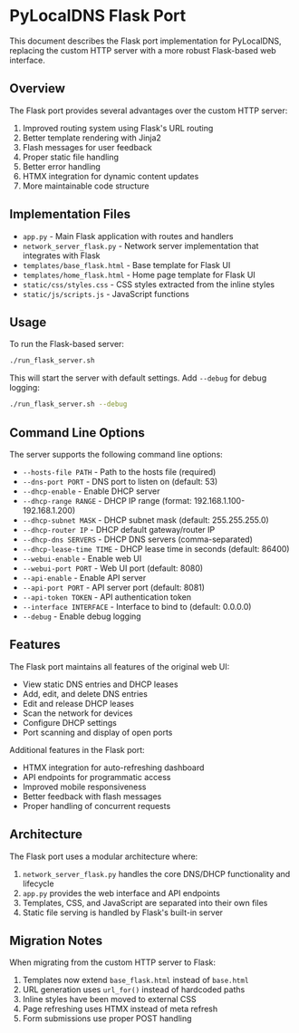 # PyLocalDNS Flask Port

This document describes the Flask port implementation for PyLocalDNS, replacing the custom HTTP server with a more robust Flask-based web interface.

## Overview

The Flask port provides several advantages over the custom HTTP server:

1. Improved routing system using Flask's URL routing
2. Better template rendering with Jinja2
3. Flash messages for user feedback
4. Proper static file handling
5. Better error handling
6. HTMX integration for dynamic content updates
7. More maintainable code structure

## Implementation Files

- `app.py` - Main Flask application with routes and handlers
- `network_server_flask.py` - Network server implementation that integrates with Flask
- `templates/base_flask.html` - Base template for Flask UI
- `templates/home_flask.html` - Home page template for Flask UI
- `static/css/styles.css` - CSS styles extracted from the inline styles
- `static/js/scripts.js` - JavaScript functions

## Usage

To run the Flask-based server:

```bash
./run_flask_server.sh
```

This will start the server with default settings. Add `--debug` for debug logging:

```bash
./run_flask_server.sh --debug
```

## Command Line Options

The server supports the following command line options:

- `--hosts-file PATH` - Path to the hosts file (required)
- `--dns-port PORT` - DNS port to listen on (default: 53)
- `--dhcp-enable` - Enable DHCP server
- `--dhcp-range RANGE` - DHCP IP range (format: 192.168.1.100-192.168.1.200)
- `--dhcp-subnet MASK` - DHCP subnet mask (default: 255.255.255.0)
- `--dhcp-router IP` - DHCP default gateway/router IP
- `--dhcp-dns SERVERS` - DHCP DNS servers (comma-separated)
- `--dhcp-lease-time TIME` - DHCP lease time in seconds (default: 86400)
- `--webui-enable` - Enable web UI
- `--webui-port PORT` - Web UI port (default: 8080)
- `--api-enable` - Enable API server
- `--api-port PORT` - API server port (default: 8081)
- `--api-token TOKEN` - API authentication token
- `--interface INTERFACE` - Interface to bind to (default: 0.0.0.0)
- `--debug` - Enable debug logging

## Features

The Flask port maintains all features of the original web UI:

- View static DNS entries and DHCP leases
- Add, edit, and delete DNS entries
- Edit and release DHCP leases
- Scan the network for devices
- Configure DHCP settings
- Port scanning and display of open ports

Additional features in the Flask port:

- HTMX integration for auto-refreshing dashboard
- API endpoints for programmatic access
- Improved mobile responsiveness
- Better feedback with flash messages
- Proper handling of concurrent requests

## Architecture

The Flask port uses a modular architecture where:

1. `network_server_flask.py` handles the core DNS/DHCP functionality and lifecycle
2. `app.py` provides the web interface and API endpoints
3. Templates, CSS, and JavaScript are separated into their own files
4. Static file serving is handled by Flask's built-in server

## Migration Notes

When migrating from the custom HTTP server to Flask:

1. Templates now extend `base_flask.html` instead of `base.html`
2. URL generation uses `url_for()` instead of hardcoded paths
3. Inline styles have been moved to external CSS
4. Page refreshing uses HTMX instead of meta refresh
5. Form submissions use proper POST handling
